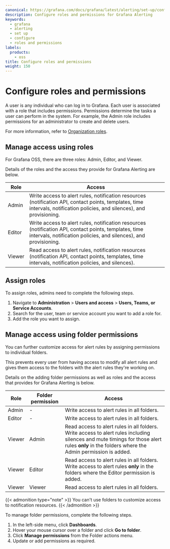 ```yaml
---
canonical: https://grafana.com/docs/grafana/latest/alerting/set-up/configure-roles/
description: Configure roles and permissions for Grafana Alerting
keywords:
  - grafana
  - alerting
  - set up
  - configure
  - roles and permissions
labels:
  products:
    - oss
title: Configure roles and permissions
weight: 150
---
```


# Configure roles and permissions

A user is any individual who can log in to Grafana. Each user is associated with a role that includes permissions. Permissions determine the tasks a user can perform in the system. For example, the Admin role includes permissions for an administrator to create and delete users.

For more information, refer to [Organization roles](https://grafana.com/docs/grafana/<GRAFANA_VERSION>/administration/roles-and-permissions/#organization-roles).

## Manage access using roles

For Grafana OSS, there are three roles: Admin, Editor, and Viewer.

Details of the roles and the access they provide for Grafana Alerting are below.

| Role   | Access                                                                                                                                                                    |
| ------ | ------------------------------------------------------------------------------------------------------------------------------------------------------------------------- |
| Admin  | Write access to alert rules, notification resources (notification API, contact points, templates, time intervals, notification policies, and silences), and provisioning. |
| Editor | Write access to alert rules, notification resources (notification API, contact points, templates, time intervals, notification policies, and silences), and provisioning. |
| Viewer | Read access to alert rules, notification resources (notification API, contact points, templates, time intervals, notification policies, and silences).                    |

## Assign roles

To assign roles, admins need to complete the following steps.

1. Navigate to **Administration** > **Users and access** > **Users, Teams, or Service Accounts**.
1. Search for the user, team or service account you want to add a role for.
1. Add the role you want to assign.

## Manage access using folder permissions

You can further customize access for alert rules by assigning permissions to individual folders.

This prevents every user from having access to modify all alert rules and gives them access to the folders with the alert rules they're working on.

Details on the adding folder permissions as well as roles and the access that provides for Grafana Alerting is below.

| Role   | Folder permission | Access                                                                                                                                                                                        |
| ------ | ----------------- | --------------------------------------------------------------------------------------------------------------------------------------------------------------------------------------------- |
| Admin  | -                 | Write access to alert rules in all folders.                                                                                                                                                   |
| Editor | -                 | Write access to alert rules in all folders.                                                                                                                                                   |
| Viewer | Admin             | Read access to alert rules in all folders. Write access to alert rules including silences and mute timings for those alert rules **only** in the folders where the Admin permission is added. |
| Viewer | Editor            | Read access to alert rules in all folders. Write access to alert rules **only** in the folders where the Editor permission is added.                                                          |
| Viewer | Viewer            | Read access to alert rules in all folders.                                                                                                                                                    |

{{< admonition type="note" >}}
You can't use folders to customize access to notification resources.
{{< /admonition >}}

To manage folder permissions, complete the following steps.

1. In the left-side menu, click **Dashboards**.
1. Hover your mouse cursor over a folder and click **Go to folder**.
1. Click **Manage permissions** from the Folder actions menu.
1. Update or add permissions as required.
